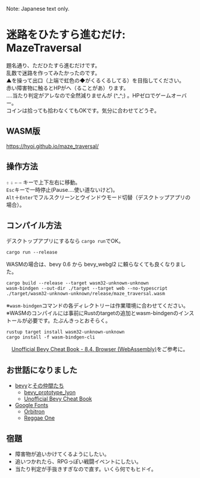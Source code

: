 Note: Japanese text only.

# 迷路をひたすら進むだけ: MazeTraversal
題名通り、ただひたすら進むだけです。  
乱数で迷路を作ってみたかったのです。  
▲を操って出口（上端で虹色の◆がくるくるしてる）を目指してください。  
赤い障害物に触るとHPがへ（ることがあ）ります。  
‥‥当たり判定がアレなので全然減りませんが (^_^;) 。HPゼロでゲームオーバー。  
コインは拾っても拾わなくてもOKです。気分に合わせてどうぞ。
## WASM版
https://hyoi.github.io/maze_traversal/
## 操作方法
`⇧` `⇩` `⇦` `⇨` キーで上下左右に移動。   
`Esc`キーで一時停止(Pause‥‥使い道ないけど)。   
`Alt`＋`Enter`でフルスクリーンとウインドウモード切替（デスクトップアプリの場合）。
## コンパイル方法
デスクトップアプリにするなら `cargo run`でOK。
```
cargo run --release    
```
WASMの場合は、bevy 0.6 から bevy_webgl2 に頼らなくても良くなりました。
```
cargo build --release --target wasm32-unknown-unknown
wasm-bindgen --out-dir ./target --target web --no-typescript ./target/wasm32-unknown-unknown/release/maze_traversal.wasm
```
※`wasm-bindgen`コマンドの各ディレクトリーは作業環境に合わせてください。   
※WASMのコンパイルには事前にRustのtargetの追加とwasm-bindgenのインストールが必要です。たぶんきっとおそらく。  
```
rustup target install wasm32-unknown-unknown
cargo install -f wasm-bindgen-cli
```
　[Unofficial Bevy Cheat Book - 8.4. Browser (WebAssembly)](https://bevy-cheatbook.github.io/platforms/wasm.html)をご参考に。
## お世話になりました
- [bevy](https://bevyengine.org/)と[その仲間たち](https://crates.io/search?q=bevy)
  - [bevy_prototype_lyon](https://github.com/Nilirad/bevy_prototype_lyon/)
  - [Unofficial Bevy Cheat Book](https://bevy-cheatbook.github.io/)
- [Google Fonts](https://fonts.google.com/)
  - [Orbitron](https://fonts.google.com/specimen/Orbitron)
  - [Reggae One](https://fonts.google.com/specimen/Reggae+One?subset=japanese)
## 宿題
- 障害物が追いかけてくるようにしたい。
- 追いつかれたら、RPGっぽい戦闘イベントにしたい。
- 当たり判定が手抜きすぎなので直す。いくら何でもヒドイ。